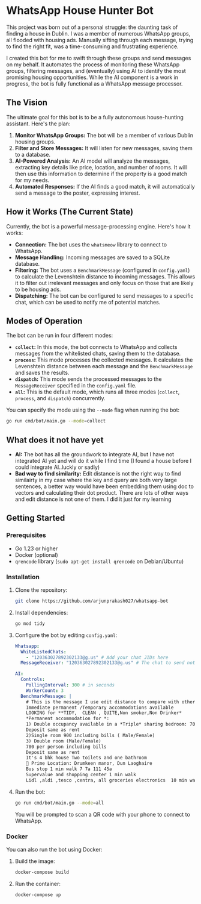# WhatsApp House Hunter Bot

This project was born out of a personal struggle: the daunting task of finding a house in Dublin. I was a member of numerous WhatsApp groups, all flooded with housing ads. Manually sifting through each message, trying to find the right fit, was a time-consuming and frustrating experience.

I created this bot for me to swift through these groups and send messages on my behalf. It automates the process of monitoring these WhatsApp groups, filtering messages, and (eventually) using AI to identify the most promising housing opportunities. While the AI component is a work in progress, the bot is fully functional as a WhatsApp message processor.

## The Vision

The ultimate goal for this bot is to be a fully autonomous house-hunting assistant. Here's the plan:

1.  **Monitor WhatsApp Groups:** The bot will be a member of various Dublin housing groups.
2.  **Filter and Store Messages:** It will listen for new messages, saving them to a database.
3.  **AI-Powered Analysis:** An AI model will analyze the messages, extracting key details like price, location, and number of rooms. It will then use this information to determine if the property is a good match for my needs.
4.  **Automated Responses:** If the AI finds a good match, it will automatically send a message to the poster, expressing interest.

## How it Works (The Current State)

Currently, the bot is a powerful message-processing engine. Here's how it works:

- **Connection:** The bot uses the `whatsmeow` library to connect to WhatsApp.
- **Message Handling:** Incoming messages are saved to a SQLite database.
- **Filtering:** The bot uses a `BenchmarkMessage` (configured in `config.yaml`) to calculate the Levenshtein distance to incoming messages. This allows it to filter out irrelevant messages and only focus on those that are likely to be housing ads.
- **Dispatching:** The bot can be configured to send messages to a specific chat, which can be used to notify me of potential matches.

## Modes of Operation

The bot can be run in four different modes:

-   **`collect`:** In this mode, the bot connects to WhatsApp and collects messages from the whitelisted chats, saving them to the database.
-   **`process`:** This mode processes the collected messages. It calculates the Levenshtein distance between each message and the `BenchmarkMessage` and saves the results.
-   **`dispatch`:** This mode sends the processed messages to the `MessageReceiver` specified in the `config.yaml` file.
-   **`all`:** This is the default mode, which runs all three modes (`collect`, `process`, and `dispatch`) concurrently.

You can specify the mode using the `--mode` flag when running the bot:

```bash
go run cmd/bot/main.go --mode=collect
```

## What does it not have yet

- **AI:** The bot has all the groundwork to integrate AI, but I have not integrated AI yet and will do it while I find time (I found a house before I could integrate AI..luckly or sadly)
- **Bad way to find similarity:** Edit distance is not the right way to find similairty in my case where the key and query are both very large sentences, a better way would have been embedding them using doc to vectors and calculating their dot product. There are lots of other ways and edit distance is not one of them. I did it just for my learning

## Getting Started

### Prerequisites

- Go 1.23 or higher
- Docker (optional)
- `qrencode` library (`sudo apt-get install qrencode` on Debian/Ubuntu)

### Installation

1.  Clone the repository:
    ```bash
    git clone https://github.com/arjunprakash027/whatsapp-bot
    ```
2.  Install dependencies:
    ```bash
    go mod tidy
    ```
3.  Configure the bot by editing `config.yaml`:
    ```yaml
    Whatsapp:
      WhiteListedChats:
        - "120363027892302133@g.us" # Add your chat JIDs here
      MessageReceiver: "120363027892302133@g.us" # The chat to send notifications to

    AI:
      Controls:
        PollingInterval: 300 # in seconds
        WorkerCount: 3
      BenchmarkMessage: |
        # This is the message I use edit distance to compare with other messages to decide wether to use AI to process a message or not
        Immediate permanent /Temporary accommodations available
        LOOKING for **TIDY,  CLEAN , QUITE,Non smoker,Non Drinker*
        *Permanent accommodation for *:
        1) Double occupancy available in a *Triple* sharing bedroom: 700 per person including bills. (Male only)
        Deposit same as rent
        2)Single room 900 including bills ( Male/Female)
        3) Double room (Male/Female)
        700 per person including bills
        Deposit same as rent
        It's 4 bhk house Two toilets and one bathroom
        📍 Prime Location: Drumkeen manor, Dun Laoghaire
        Bus stop 1 min walk 7 7a 111 45a
        Supervalue and shopping center 1 min walk
        Lidl ,aldi ,tesco ,centra, all groceries electronics  10 min walk
    ```
4.  Run the bot:
    ```bash
    go run cmd/bot/main.go --mode=all
    ```
    You will be prompted to scan a QR code with your phone to connect to WhatsApp.

### Docker

You can also run the bot using Docker:

1.  Build the image:
    ```bash
    docker-compose build
    ```
2.  Run the container:
    ```bash
    docker-compose up
    ```
